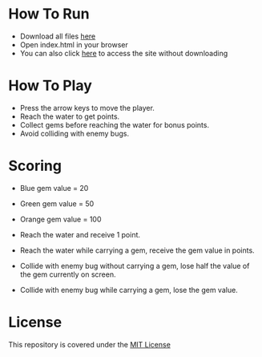 # How To Run
* Download all files [here](https://github.com/ncaron/frontend-nanodegree-arcade-game/archive/master.zip)
* Open index.html in your browser
* You can also click [here](http://ncaron.github.io/frontend-nanodegree-arcade-game/) to access the site without downloading

# How To Play
* Press the arrow keys to move the player.
* Reach the water to get points.
* Collect gems before reaching the water for bonus points.
* Avoid colliding with enemy bugs.

# Scoring
* Blue gem value = 20
* Green gem value = 50
* Orange gem value = 100

* Reach the water and receive 1 point.
* Reach the water while carrying a gem, receive the gem value in points.
* Collide with enemy bug without carrying a gem, lose half the value of the gem currently on screen.
* Collide with enemy bug while carrying a gem, lose the gem value.

# License
This repository is covered under the [MIT License](LICENSE)